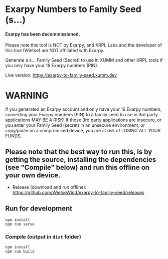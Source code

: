 # Exarpy Numbers to Family Seed (s...)

#### Exarpy has been decommissioned.

Please note this tool is NOT by Exarpy, and XRPL Labs and the developer of this tool (Wietse) are NOT affiliated with Exarpy.

Generate a s... Family Seed (Secret) to use in XUMM and other XRPL tools if you only have your 16 Exarpy numbers (PIN).

Live version: https://exarpy-to-family-seed.xumm.dev

# WARNING

If you generated an Exarpy account and only have your 16 Exarpy numbers, converting your Exarpy numbers (PIN) to
a family seed to use in 3rd party applications MAY BE A RISK! If those 3rd party applications are
insecure, or you enter your Family Seed (secret) in an unsecure environment, or copy/paste on a
compromised device, you are at risk of LOSING ALL YOUR FUNDS.

## Please note that the best way to run this, is by getting the source, installing the dependencies (see "Compile" below) and run this offline on your own device.

- Release (download and run offline): https://github.com/WietseWind/exarpy-to-family-seed/releases

## Run for development
```
npm install
npm run serve
```

### Compile (output in `dist` folder)
```
npm install
npm run build
```
